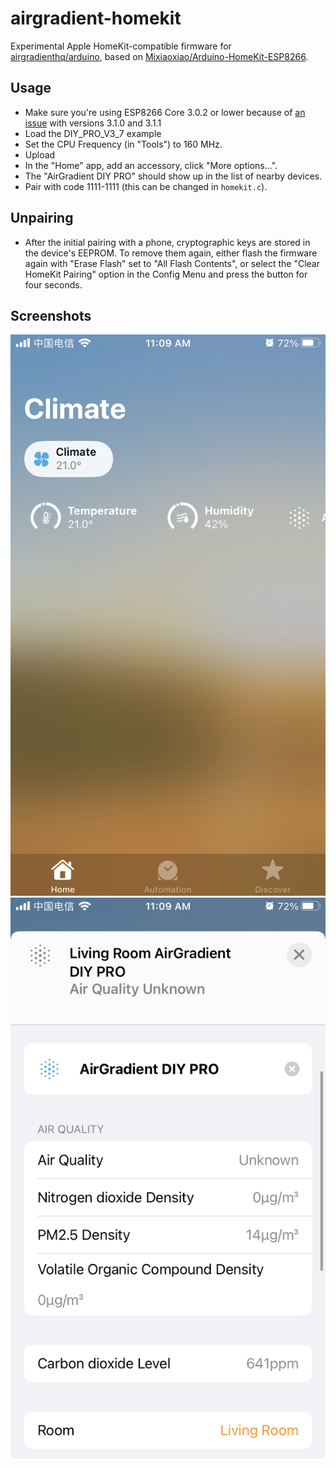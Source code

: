 # airgradient-homekit

Experimental Apple HomeKit-compatible firmware for [airgradienthq/arduino](https://github.com/airgradienthq/arduino), based on [Mixiaoxiao/Arduino-HomeKit-ESP8266](https://github.com/Mixiaoxiao/Arduino-HomeKit-ESP8266/).


## Usage

* Make sure you're using ESP8266 Core 3.0.2 or lower because of [an issue](https://github.com/esp8266/Arduino/issues/8830) with versions 3.1.0 and 3.1.1
* Load the DIY_PRO_V3_7 example
* Set the CPU Frequency (in "Tools") to 160 MHz.
* Upload
* In the "Home" app, add an accessory, click "More options...".
* The "AirGradient DIY PRO" should show up in the list of nearby devices.
* Pair with code 1111-1111 (this can be changed in `homekit.c`).


## Unpairing

* After the initial pairing with a phone, cryptographic keys are stored in the device's EEPROM. To remove them again, either flash the firmware again with "Erase Flash" set to "All Flash Contents", or select the "Clear HomeKit Pairing" option in the Config Menu and press the button for four seconds.


## Screenshots

![Screenshot](homekit_airgradient1.png)
![Screenshot](homekit_airgradient2.png)
